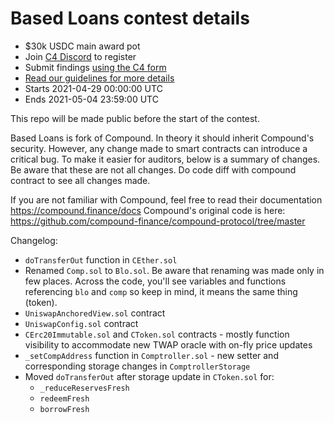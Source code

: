 # Based Loans contest details
- $30k USDC main award pot
- Join [C4 Discord](https://discord.gg/EY5dvm3evD) to register
- Submit findings [using the C4 form](https://c4-basedloans.netlify.app/)
- [Read our guidelines for more details](https://code423n4.com/compete)
- Starts 2021-04-29 00:00:00 UTC
- Ends 2021-05-04 23:59:00 UTC

This repo will be made public before the start of the contest.

Based Loans is fork of Compound. In theory it should inherit Compound's security. However, any change made to smart contracts can introduce a critical bug. To make it easier for auditors, below is a summary of changes. Be aware that these are not all changes. Do code diff with compound contract to see all changes made.

If you are not familiar with Compound, feel free to read their documentation https://compound.finance/docs
Compound's original code is here: https://github.com/compound-finance/compound-protocol/tree/master

Changelog:
- `doTransferOut` function in `CEther.sol`
- Renamed `Comp.sol` to `Blo.sol`. Be aware that renaming was made only in few places. Across the code, you'll see variables and functions referencing `blo` and `comp` so keep in mind, it means the same thing (token).
- `UniswapAnchoredView.sol` contract
- `UniswapConfig.sol` contract
- `CErc20Immutable.sol` and `CToken.sol` contracts - mostly function visibility to accommodate new TWAP oracle with on-fly price updates
- `_setCompAddress` function in `Comptroller.sol` - new setter and corresponding storage changes in `ComptrollerStorage`
- Moved `doTransferOut` after storage update in `CToken.sol` for:
    - `_reduceReservesFresh`
    - `redeemFresh`
    - `borrowFresh`
